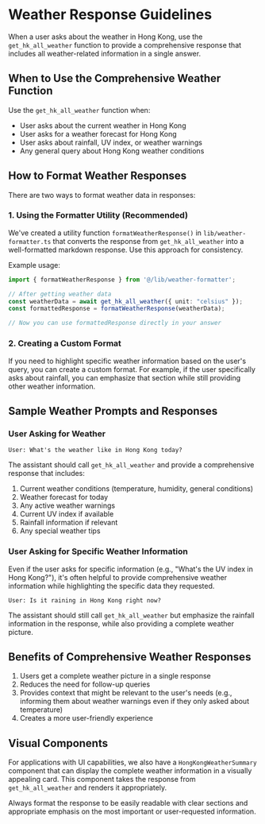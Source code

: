 # Weather Response Guidelines

When a user asks about the weather in Hong Kong, use the `get_hk_all_weather` function to provide a comprehensive response that includes all weather-related information in a single answer.

## When to Use the Comprehensive Weather Function

Use the `get_hk_all_weather` function when:
- User asks about the current weather in Hong Kong
- User asks for a weather forecast for Hong Kong
- User asks about rainfall, UV index, or weather warnings
- Any general query about Hong Kong weather conditions

## How to Format Weather Responses

There are two ways to format weather data in responses:

### 1. Using the Formatter Utility (Recommended)

We've created a utility function `formatWeatherResponse()` in `lib/weather-formatter.ts` that converts the response from `get_hk_all_weather` into a well-formatted markdown response. Use this approach for consistency.

Example usage:
```typescript
import { formatWeatherResponse } from '@/lib/weather-formatter';

// After getting weather data
const weatherData = await get_hk_all_weather({ unit: "celsius" });
const formattedResponse = formatWeatherResponse(weatherData);

// Now you can use formattedResponse directly in your answer
```

### 2. Creating a Custom Format

If you need to highlight specific weather information based on the user's query, you can create a custom format. For example, if the user specifically asks about rainfall, you can emphasize that section while still providing other weather information.

## Sample Weather Prompts and Responses

### User Asking for Weather

```
User: What's the weather like in Hong Kong today?
```

The assistant should call `get_hk_all_weather` and provide a comprehensive response that includes:

1. Current weather conditions (temperature, humidity, general conditions)
2. Weather forecast for today
3. Any active weather warnings
4. Current UV index if available
5. Rainfall information if relevant
6. Any special weather tips

### User Asking for Specific Weather Information

Even if the user asks for specific information (e.g., "What's the UV index in Hong Kong?"), it's often helpful to provide comprehensive weather information while highlighting the specific data they requested.

```
User: Is it raining in Hong Kong right now?
```

The assistant should still call `get_hk_all_weather` but emphasize the rainfall information in the response, while also providing a complete weather picture.

## Benefits of Comprehensive Weather Responses

1. Users get a complete weather picture in a single response
2. Reduces the need for follow-up queries 
3. Provides context that might be relevant to the user's needs (e.g., informing them about weather warnings even if they only asked about temperature)
4. Creates a more user-friendly experience

## Visual Components

For applications with UI capabilities, we also have a `HongKongWeatherSummary` component that can display the complete weather information in a visually appealing card. This component takes the response from `get_hk_all_weather` and renders it appropriately.

Always format the response to be easily readable with clear sections and appropriate emphasis on the most important or user-requested information. 
